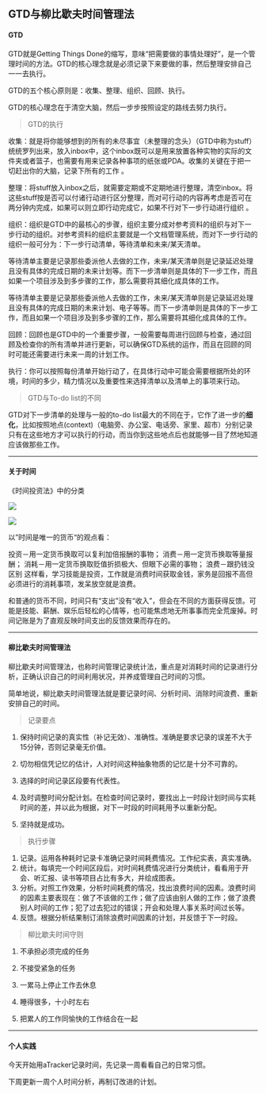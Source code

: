 ## GTD与柳比歇夫时间管理法

#### GTD

GTD就是Getting Things Done的缩写，意味“把需要做的事情处理好”，是一个管理时间的方法。GTD的核心理念就是必须记录下来要做的事，然后整理安排自己一一去执行。

GTD的五个核心原则是：收集、整理、组织、回顾、执行。

GTD的核心理念在于清空大脑，然后一步步按照设定的路线去努力执行。

> GTD的执行

收集：就是将你能够想到的所有的未尽事宜（未整理的念头）（GTD中称为stuff）统统罗列出来，放入inbox中，这个inbox既可以是用来放置各种实物的实际的文件夹或者篮子，也需要有用来记录各种事项的纸张或PDA。收集的关键在于把一切赶出你的大脑，记录下所有的工作 。

整理：将stuff放入inbox之后，就需要定期或不定期地进行整理，清空inbox。将这些stuff按是否可以付诸行动进行区分整理，而对可行动的内容再考虑是否可在两分钟内完成，如果可以则立即行动完成它，如果不行对下一步行动进行组织 。

组织：组织是GTD中的最核心的步骤，组织主要分成对参考资料的组织与对下一步行动的组织。对参考资料的组织主要就是一个文档管理系统，而对下一步行动的组织一般可分为：下一步行动清单，等待清单和未来/某天清单。

等待清单主要是记录那些委派他人去做的工作，未来/某天清单则是记录延迟处理且没有具体的完成日期的未来计划等。而下一步清单则是具体的下一步工作，而且如果一个项目涉及到多步骤的工作，那么需要将其细化成具体的工作。

等待清单主要是记录那些委派他人去做的工作，未来/某天清单则是记录延迟处理且没有具体的完成日期的未来计划、电子等等。而下一步清单则是具体的下一步工作，而且如果一个项目涉及到多步骤的工作，那么需要将其细化成具体的工作。

回顾：回顾也是GTD中的一个重要步骤，一般需要每周进行回顾与检查，通过回顾及检查你的所有清单并进行更新，可以确保GTD系统的运作，而且在回顾的同时可能还需要进行未来一周的计划工作。

执行：你可以按照每份清单开始行动了，在具体行动中可能会需要根据所处的环境，时间的多少，精力情况以及重要性来选择清单以及清单上的事项来行动。

> GTD与To-do  list的不同

GTD对下一步清单的处理与一般的to-do list最大的不同在于，它作了进一步的**细化**，比如按照地点(context)（电脑旁、办公室、电话旁、家里、超市）分别记录只有在这些地方才可以执行的行动，而当你到这些地点后也就能够一目了然地知道应该做那些工作。

------

#### 关于时间

《时间投资法》中的分类

![](E:/blog/hexoblog/source/_posts/2022-05-09-GTD%E8%AE%A1%E5%88%92/u=3098853897,46794030&fm=253&fmt=auto&app=138&f=JPEG)



![](E:/blog/hexoblog/source/_posts/2022-05-09-GTD%E8%AE%A1%E5%88%92/image-2.png)

以”时间是唯一的货币“的观点看：

投资－用一定货币换取可以复利加倍报酬的事物；
消费－用一定货币换取等量报酬；
消耗－用一定货币换取贬值折损极大、但眼下必需的事物；
浪费－跟扔钱没区别
这样看，学习技能是投资，工作就是消费时间获取金钱，家务是回报不高但必须进行的消耗事项，发呆放空就是浪费。

和普通的货币不同，时间只有“支出”没有“收入”，但会在不同的方面获得反馈。可能是技能、薪酬、娱乐后轻松的心情等，也可能焦虑地无所事事而完全荒废掉。时间记账是为了直观反映时间支出的反馈效果而存在的。

------

#### 柳比歇夫时间管理法

柳比歇夫时间管理法，也称时间管理记录统计法，重点是对消耗时间的记录进行分析，正确认识自己的时间利用状况，并养成管理自己时间的习惯。

简单地说，柳比歇夫时间管理法就是要记录时间、分析时间、消除时间浪费、重新安排自己的时间。

> 记录要点

1. 保持时间记录的真实性（补记无效）、准确性。准确是要求记录的误差不大于15分钟，否则记录毫无价值。

2. 切勿相信凭记忆的估计，人对时间这种抽象物质的记忆是十分不可靠的。
3. 选择的时间记录区段要有代表性。
4. 及时调整时间分配计划。在检查时间记录时，要找出上一时段计划时间与实耗时间的差，并以此为根据，对下一时段的时间耗用予以重新分配。
5. 坚持就是成功。

> 执行步骤

1. 记录。运用各种耗时记录卡准确记录时间耗费情况。工作纪实表，真实准确。
2. 统计。每填完一个时间区段后，对时间耗费情况进行分类统计，看看用于开会、听汇报、读书等项目占比有多大，并绘成图表。
3. 分析。对照工作效果，分析时间耗费的情况，找出浪费时间的因素。浪费时间的因素主要表现在：做了不该做的工作；做了应该由别人做的工作；做了浪费别人时间的工作；犯了过去犯过的错误；开会和处理人事关系时间过长等。
4. 反馈。根据分析结果制订消除浪费时间因素的计划，并反馈于下一时段。

> 柳比歇夫时间守则

1. 不承担必须完成的任务

2. 不接受紧急的任务
3. 一累马上停止工作去休息
4. 睡得很多，十小时左右
5. 把累人的工作同愉快的工作结合在一起

------

#### 个人实践

今天开始用aTracker记录时间，先记录一周看看自己的日常习惯。

下周更新一周个人时间分析，再制订改进的计划。

